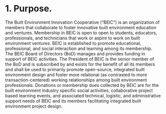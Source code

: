 # 1. Purpose.

The Built Environment Innovation Cooperative (“BEIC”) is an organization of members that collaborate to foster innovative built environment education and ventures.    Membership in BEIC is open to open to students, educators, professionals, and technicians that work or aspire to work on built environment ventures.  BEIC is established to promote educational, professional, and social interaction and learning among its membership.  The BEIC Board of Directors (BoD) manages and provides funding in support of BEIC activities.  The President of BEIC is the senior member of the BoD and is subscribed by and exists for the benefit of all its members and shall be used to primarily promote open-source, integrated built environment design and foster more relational (as contrasted to more transaction-centered) working relationships among built environment professionals.   Donations or membership dues collected by BEIC are for the built environment industry specific social activities, collaborative project based learning events, and associated technical, logistic, and administrative support needs of BEIC and its members facilitating integrated built environment project design.
